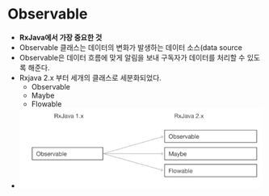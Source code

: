 Observable
===
* **RxJava에서 가장 중요한 것**
* Observable 클래스는 데이터의 변화가 발생하는 데이터 소스(data source
* Observable은 데이터 흐름에 맞게 알림을 보내 구독자가 데이터를 처리할 수 있도록 해준다.
* Rxjava 2.x 부터 세개의 클래스로 세분화되었다.
  * Observable
  * Maybe
  * Flowable
* ![](img/observableclassification.png)

